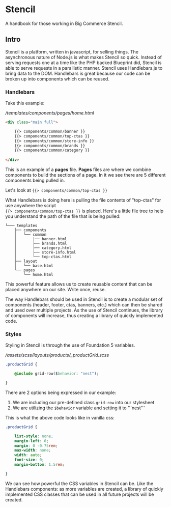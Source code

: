 # Stencil
A handbook for those working in Big Commerce Stencil.

## Intro
Stencil is a platform, written in javascript, for selling things. The asynchronous nature of Node.js is what makes 
Stencil so quick. Instead of serving requests one at a time like the PHP backed Blueprint did, Stencil is able to serve requests in a parallistic manner. Stencil uses Handlebars.js to bring data to the DOM. Handlebars is great because our code can be broken up into components which can be reused.

### Handlebars
Take this example:

*/templates/components/pages/home.html*
```html
<div class="main full">

    {{> components/common/banner }}
    {{> components/common/top-ctas }}
    {{> components/common/store-info }}
    {{> components/common/brands }}
    {{> components/common/category }}
    
</div>
```

This is an example of a **pages** file. **Pages** files are where we combine components to build the sections of a page. In it we see there are 5 different components being pulled in. 

Let's look at `{{> components/common/top-ctas }}`

What Handlebars is doing here is pulling the file contents of "top-ctas" for use anywhere the script  
`{{> components/common/top-ctas }}` is placed. Here's a little file tree to help you understand the path of the file that is being pulled:

```
└─── templates
    ├── components
    │   └── common
    │   	|── banner.html
    │   	├── brands.html
    │   	├── category.html
    │   	├── store-info.html
    │   	└── top-ctas.html
    ├── layout
    │   └── base.html
    └── pages
        └── home.html

```

This powerful feature allows us to create reusable content that can be placed anywhere on our site. Write once, reuse.

The way Handlebars should be used in Stencil is to create a modular set of components (header, footer, ctas, banners, etc.) which can then be shared and used over multiple projects. As the use of Stencil continues, the library of components will increase, thus creating a library of quickly implemented code.

### Styles

Styling in Stencil is through the use of Foundation 5 variables. 

*/assets/scss/layouts/products/_productGrid.scss*
```css
.productGrid {

    @include grid-row($behavior: "nest");

}
```

There are 2 options being expressed in our example:
1. We are including our pre-defined class ```grid-row``` into our stylesheet
2. We are utilizing the ```$behavior``` variable and setting it to '''nest''' 

This is what the above code looks like in vanilla css:

```css
.productGrid {

    list-style: none;
    margin-left: 0;
    margin: 0 -0.75rem;
    max-width: none;
    width: auto;
    font-size: 0;
    margin-bottom: 1.5rem;

}
```

We can see how powerful the CSS variables in Stencil can be. Like the Handlebars components: as more variables are created, a library of quickly implemented CSS classes that can be used in all future projects will be created. 